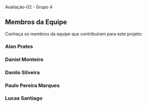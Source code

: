  Avaliação-02 - Grupo 4

## Membros da Equipe
Conheça os membros da equipe que contribuíram para este projeto:

### Alan Prates

### Daniel Monteiro

### Danilo Silveira

### Paulo Pereira Marques

### Lucas Santiago
